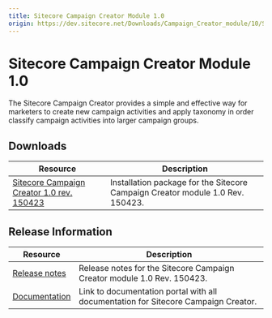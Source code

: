 ```yaml
---
title: Sitecore Campaign Creator Module 1.0
origin: https://dev.sitecore.net/Downloads/Campaign_Creator_module/10/Sitecore_Campaign_Creator_module.aspx
---
```


# Sitecore Campaign Creator Module 1.0

The Sitecore Campaign Creator provides a simple and effective way for marketers to create new campaign activities and apply taxonomy in order classify campaign activities into larger campaign groups.

## Downloads

 | Resource | Description |
 | --- | --- |
 | [Sitecore Campaign Creator 1.0 rev. 150423](https://sitecoredev.azureedge.net/~/media/859387996A274C7FB82DBFCF3EAADA07.ashx?date=20150424T094000) | Installation package for the Sitecore Campaign Creator module 1.0 Rev. 150423. |

## Release Information

 | Resource | Description |
 | --- | --- |
 | [Release notes](https://dev.sitecore.net:443/downloads/Campaign%20Creator%20module/10/Sitecore%20Campaign%20Creator%20module/Release%20Notes) | Release notes for the Sitecore Campaign Creator module 1.0 Rev. 150423. |
 | [Documentation](https://doc.sitecore.net/products/sitecore%20experience%20platform/campaigns/configuring%20the%20campaign%20creator) | Link to documentation portal with all documentation for Sitecore Campaign Creator. |